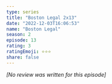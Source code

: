 ```yaml
---
type: series
title: "Boston Legal 2x13"
date: "2022-12-03T16:06:53"
name: "Boston Legal"
season: 2
episode: 13
rating: 3
ratingEmoji: ⭐️⭐️⭐️
share: false
---
```


_[No review was written for this episode]_
